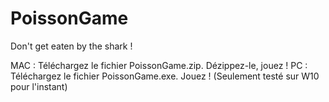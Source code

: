 # PoissonGame
Don't get eaten by the shark !

MAC : Téléchargez le fichier PoissonGame.zip. Dézippez-le, jouez !
PC : Téléchargez le fichier PoissonGame.exe. Jouez ! (Seulement testé sur W10 pour l'instant)
